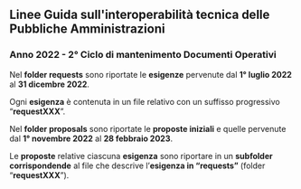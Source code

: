 ## Linee Guida sull'interoperabilità tecnica delle Pubbliche Amministrazioni 


### Anno 2022 - 2° Ciclo di mantenimento Documenti Operativi

Nel **folder requests** sono riportate le **esigenze** pervenute dal **1° luglio 2022** al **31 dicembre 2022**. 

Ogni **esigenza** è contenuta in un file relativo con un suffisso progressivo “**requestXXX**”.

Nel **folder proposals**  sono riportate le **proposte iniziali**  e quelle pervenute dal **1° novembre 2022** al  **28 febbraio 2023**.

Le **proposte** relative ciascuna **esigenza** sono riportare in un **subfolder** **corrispondende** al file che descrive l’**esigenza in “requests”** (folder “**requestXXX**”).


